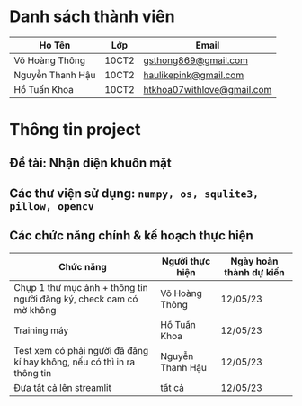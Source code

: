 # Danh sách thành viên
Họ Tên|Lớp|Email
-|-|-
Võ Hoàng Thông|10CT2|gsthong869@gmail.com
Nguyễn Thanh Hậu|10CT2|haulikepink@gmail.com
Hồ Tuấn Khoa|10CT2|htkhoa07withlove@gmail.com


# Thông tin project
## Đề tài: Nhận diện khuôn mặt 
## Các thư viện sử dụng: `numpy, os, squlite3, pillow, opencv`

## Các chức năng chính & kế hoạch thực hiện

Chức năng|Người thực hiện|Ngày hoàn thành dự kiến
-|-|-
Chụp 1 thư mục ảnh + thông tin người đăng ký, check cam có mờ không|Võ Hoàng Thông|12/05/23
Training máy|Hồ Tuấn Khoa|12/05/23
Test xem có phải người đã đăng kí hay không, nếu có thì in ra thông tin|Nguyễn Thanh Hậu|12/05/23
Đưa tất cả lên streamlit|tất cả|12/05/23
